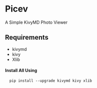 # Picev
A Simple KivyMD Photo Viewer

## Requirements

- kivymd
- kivy
- Xlib

#### Install All Using
      pip install --upgrade kivymd kivy xlib
